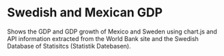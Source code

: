 <h1>Swedish and Mexican GDP</h1>
Shows the GDP and GDP growth of Mexico and Sweden using chart.js and API information extracted from the World Bank site
and the Swedish Database of Statisitcs (Statistik Datebasen).
